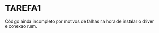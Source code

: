 # TAREFA1
Código ainda incompleto por motivos de falhas na hora de instalar o driver e conexão ruim. 
